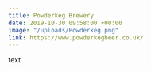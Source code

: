 ```yaml
---
title: Powderkeg Brewery
date: 2019-10-30 09:58:00 +00:00
image: "/uploads/Powderkeg.png"
link: https://www.powderkegbeer.co.uk/
---
```


text
